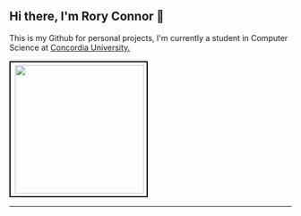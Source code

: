 ## Hi there, I'm Rory Connor 👋

<p>This is my Github for personal projects, I'm currently a student in Computer Science at <a href="https://www.concordia.ca">Concordia University.</a></p>

<table>
  <tr>
    <td style="border: 2px solid #000000; padding: 5px;">
      <img align='right' src="https://i.giphy.com/media/v1.Y2lkPTc5MGI3NjExYzhnajM3cG1lYmR2dTFqdngzYTFvNmh3N29xcTJsOHBodDFrYmYzNSZlcD12MV9pbnRlcm5hbF9naWZfYnlfaWQmY3Q9Zw/UKm1AF0UrCkb6/giphy.gif" width="230">
    </td>
  </tr>
</table>





---
